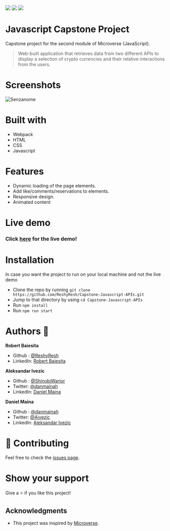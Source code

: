 ![](https://img.shields.io/badge/Microverse-blueviolet)
![](https://img.shields.io/badge/HTML-red)
![](https://img.shields.io/badge/JavaScript-yellow)

# Javascript Capstone Project
Capstone project for the second module of Microverse (JavaScript).
>Web-built application that retrieves data from two different APIs to display a selection of crypto currencies and their relative interactions from the users.

# Screenshots

![Senzanome](https://user-images.githubusercontent.com/85108160/132670277-fd51eff7-8eb4-4530-8ab0-dbb819191721.jpg)


# Built with
  - Webpack
  - HTML
  - CSS
  - Javascript

# Features 
  - Dynamic loading of the page elements.
  - Add like/comments/reservations to elements.
  - Responsive design.
  - Animated content

# Live demo
### Click [here](https://reshyresh.github.io/Capstone-Javascript-APIs/) for the live demo!

# Installation 

In case you want the project to run on your local machine and not the live demo
  - Clone the repo by running `git clone https://github.com/ReshyResh/Capstone-Javascript-APIs.git`
  - Jump to that directory by using `cd Capstone-Javascript-APIs ` 
  - Run `npm install`
  - Run `npm run start`

# Authors 👤
**Robert Baiesita**
  - Github : [@ReshyResh](https://github.com/ReshyResh/)
  - LinkedIn: [Robert Baiesita](https://www.linkedin.com/in/reshyresh/)

**Aleksandar Ivezic**
  - Github : [@ShinobiWarior](https://github.com/ShinobiWarior/)
  - Twitter: [@danmainah](https://twitter.com/danmainah)
  - LinkedIn: [Daniel Maina](https://www.linkedin.com/in/daniel-maina-315a38191/)

**Daniel Maina**
  - Github : [@danmainah](https://github.com/danmainah/)
  - Twitter: [@Aivezic](https://twitter.com/Aivezic)
  - LinkedIn: [Aleksandar Ivezic](https://www.linkedin.com/in/aleksandar-ivezic/)


# 🤝 Contributing

Feel free to check the [issues page](https://github.com/ReshyResh/Capstone-Javascript-APIs/issues/).

# Show your support

Give a ⭐️ if you like this project!

## Acknowledgments
- This project was inspired by [Microverse](https://www.microverse.org/?grsf=w9rx3c).
